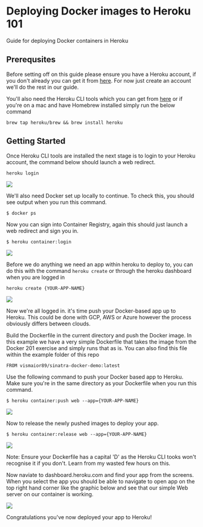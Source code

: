 # Deploying Docker images to Heroku 101

Guide for deploying Docker containers in Heroku

## Prerequsites

Before setting off on this guide please ensure you have a Heroku account, if you don't already you can get it from [here](https://id.heroku.com/login). For now just create an account we'll do the rest in our guide.

You'll also need the Heroku CLI tools which you can get from [here](https://devcenter.heroku.com/articles/heroku-cli) or if you're on a mac and have Homebrew installed simply run the below command

```
brew tap heroku/brew && brew install heroku
```

## Getting Started

Once Heroku CLI tools are installed the next stage is to login to your Heroku account, the command below should launch a web redirect.

```
heroku login
```
![](images/heroku-login.gif)

We'll also need Docker set up locally to continue. To check this, you should see output when you run this command.

```
$ docker ps
```

Now you can sign into Container Registry, again this should just launch a web redirect and sign you in.

```
$ heroku container:login
```

![](images/container-login.gif)


Before we do anything we need an app within heroku to deploy to, you can do this with the command ```heroku create``` or through the heroku dashboard when you are logged in

``` 
heroku create {YOUR-APP-NAME}
```
![](images/heroku-create-app.gif)

Now we're all logged in. it's time push your Docker-based app up to Heroku. This could be done with GCP, AWS or Azure however the process obviously differs between clouds.

Build the Dockerfile in the current directory and push the Docker image. In this example we have a very simple Dockerfile that takes the image from the Docker 201 exercise and simply runs that as is. You can also find this file within the example folder of this repo

```
FROM vismaior89/sinatra-docker-demo:latest
```

Use the following command to push your Docker based app to Heroku. Make sure you're in the same directory as your Dockerfile when you run this command.

```
$ heroku container:push web --app={YOUR-APP-NAME}
````

![](images/container-push.gif)

Now to release the newly pushed images to deploy your app.

```
$ heroku container:release web --app={YOUR-APP-NAME}
```

![](images/app-release.gif)


Note: Ensure your Dockerfile has a capital 'D' as the Heroku CLI tooks won't recognise it if you don't. Learn from my wasted few hours on this.

Now naviate to dashboard.heroku.com and find your app from the screens. When you select the app you should be able to navigate to open app on the top right hand corner like the graphic below and see that our simple Web server on our container is working.

![](images/app-working.gif)

Congratulations you've now deployed your app to Heroku!
